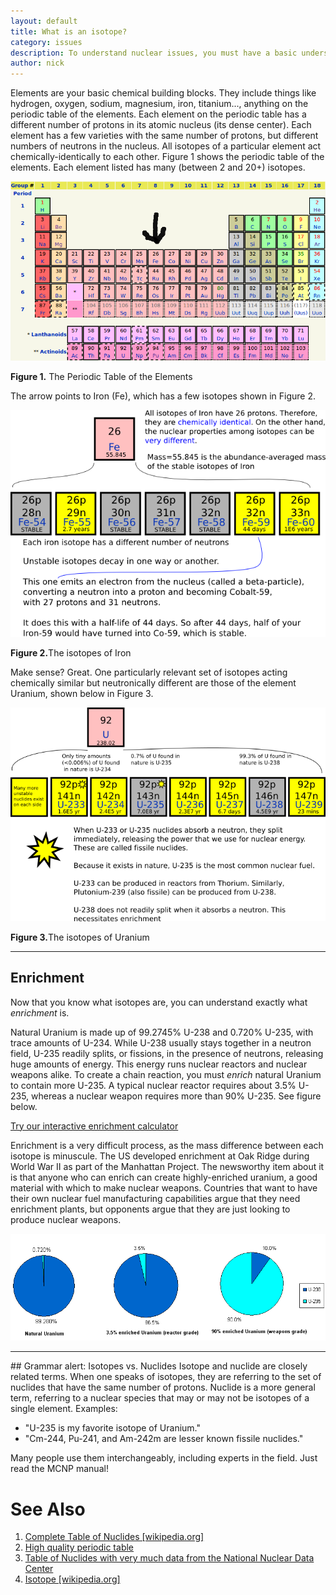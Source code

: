 ```yaml
---
layout: default
title: What is an isotope?
category: issues
description: To understand nuclear issues, you must have a basic understanding of what exactly an isotope is. This page describes what isotopes are and why they are important.
author: nick
---
```


<div class="row">
<div class="col-md-8" markdown="1">



Elements are your basic chemical building blocks. They include things like hydrogen, oxygen, sodium,
magnesium, iron, titanium..., anything on the periodic table of the elements. Each element on the
periodic table has a different number of protons in its atomic nucleus (its dense center). Each
element has a few varieties with the same number of protons, but different numbers of neutrons in
the nucleus. All isotopes of a particular element act chemically-identically to each other. Figure 1
shows the periodic table of the elements. Each element listed has many (between 2 and 20+) isotopes. 

<div class="thumbnail">        
<img class="img-fluid" src="/img/periodic_table_of_elements.png" alt="Periodic table of elements (from wikipedia)" title="Periodic table of the elements (from wikipedia.org)"/>
<p><strong>Figure 1.</strong> The Periodic Table of the Elements</p>
</div>
<p>The arrow points to Iron (Fe), which has a few isotopes shown in Figure 2. </p>
<div class="thumbnail">        
<img class="img-fluid" src="/img/feIsotopes.png" alt="Isotopes of Iron" title="A few isotopes of Iron" />
<p><strong>Figure 2.</strong>The isotopes of Iron</p>
</div>

Make sense? Great. One particularly relevant set of isotopes acting chemically similar but
neutronically different are those of the element Uranium, shown below in Figure 3. 

<div class="thumbnail">        
<img class="img-fluid" src="/img/uraniumIsotopes.png" alt="Isotopes of Uranium" title="A few isotopes of Uranium" />
<p><strong>Figure 3.</strong>The isotopes of Uranium</p>
</div>

<hr/>

<a name="enrichment"></a>

## Enrichment 

Now that you know what isotopes are, you can understand exactly what *enrichment* is.  

Natural Uranium is made up of 99.2745% U-238 and 0.720% U-235, with trace amounts of U-234. While
U-238 usually stays together in a neutron field, U-235 readily splits, or fissions, in the presence
of neutrons, releasing huge amounts of energy. This energy runs nuclear reactors and nuclear weapons
alike. To create a chain reaction, you must <em>enrich</em> natural Uranium to contain more U-235. A
typical nuclear reactor requires about 3.5% U-235, whereas a nuclear weapon requires more than 90%
U-235. See figure below. 

<a href="{% link enrichment.md %}">Try our interactive enrichment calculator</a>


Enrichment is a very difficult process, as the mass difference between each isotope is minuscule.
The US developed enrichment at Oak Ridge during World War II as part of the Manhattan Project. The
newsworthy item about it is that anyone who can enrich can create highly-enriched uranium, a good
material with which to make nuclear weapons. Countries that want to have their own nuclear fuel
manufacturing capabilities argue that they need enrichment plants, but opponents argue that they are
just looking to produce nuclear weapons. 

<p><img class="img-fluid" src="/img/enrichment.png" alt="Pie charts of different uranium enrichments" title="Pie charts of different uranium enrichments"/></p>

<hr/>
## Grammar alert: Isotopes vs. Nuclides
Isotope and nuclide are closely related terms. When one speaks of isotopes, they are referring to
the set of nuclides that have the same number of protons. Nuclide is a more general term, referring
to a nuclear species that may or may not be isotopes of a single element. Examples: 

* "U-235 is my favorite isotope of Uranium."
* "Cm-244, Pu-241, and Am-242m are lesser known fissile nuclides."

Many people use them interchangeably, including experts in the field. Just read the MCNP manual! 



<a name="references"></a>        
<h1>See Also</h1>
<ol>
<li>
<a href="https://en.wikipedia.org/wiki/Table_of_nuclides_%28complete%29">Complete Table of Nuclides [wikipedia.org]</a></li>
<li><a href="http://www.ptable.com">High quality periodic table</a></li>
<li><a href="http://www.nndc.bnl.gov/chart/">Table of Nuclides with very much data from the National Nuclear Data Center</a></li>
<li><a href="https://en.wikipedia.org/wiki/Isotope">Isotope [wikipedia.org]</a></li>
</ol>

</div>
</div>
